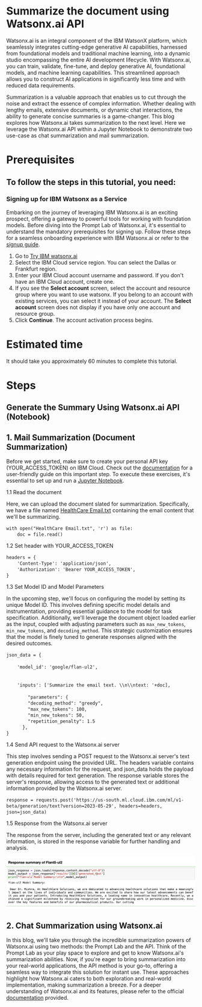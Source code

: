 # Summarize the document using Watsonx.ai API

Watsonx.ai is an integral component of the IBM WatsonX platform, which seamlessly integrates cutting-edge generative AI capabilities, harnessed from foundational models and traditional machine learning, into a dynamic studio encompassing the entire AI development lifecycle. With Watsonx.ai, you can train, validate, fine-tune, and deploy generative AI, foundational models, and machine learning capabilities. This streamlined approach allows you to construct AI applications in significantly less time and with reduced data requirements.

Summarization is a valuable approach that enables us to cut through the noise and extract the essence of complex information. Whether dealing with lengthy emails, extensive documents, or dynamic chat interactions, the ability to generate concise summaries is a game-changer. This blog explores how Watsonx.ai takes summarization to the next level. Here we leverage the Watsonx.ai API within a Jupyter Notebook to demonstrate two use-case as chat summarization and mail summarization.

# Prerequisites

## To follow the steps in this tutorial, you need:

### Signing up for IBM Watsonx as a Service

Embarking on the journey of leveraging IBM Watsonx.ai is an exciting prospect, offering a gateway to powerful tools for working with foundation models. Before diving into the Prompt Lab of Watsonx.ai, it's essential to understand the mandatory prerequisites for signing up. Follow these steps for a seamless onboarding experience with IBM Watsonx.ai or refer to the [signup guide](https://dataplatform.cloud.ibm.com/docs/content/wsj/getting-started/signup-wx.html?context=wx&audience=wdp#personal).

1. Go to [Try IBM watsonx.ai](https://eu-de.dataplatform.cloud.ibm.com/registration/stepone?context=wx&apps=data_science_experience,watson_data_platform,cos&uucid=0b526de8c1c419db&utm_content=WXAWW?context=wx&audience=wdp&preselect_region=true)
2. Select the IBM Cloud service region. You can select the Dallas or Frankfurt region.
3. Enter your IBM Cloud account username and password. If you don't have an IBM Cloud account, create one.
4. If you see the <b>Select account</b> screen, select the account and resource group where you want to use watsonx. If you belong to an account with existing services, you can select it instead of your account. The <b>Select account</b> screen does not display if you have only one account and resource group.
5. Click <b>Continue</b>. The account activation process begins.


# Estimated time

It should take you approximately 60 minutes to complete this tutorial.


# Steps

## Generate the Summary Using Watsonx.ai API (Notebook)

## 1. Mail Summarization (Document Summarization)


Before we get started, make sure to create your personal API key (YOUR_ACCESS_TOKEN) on IBM Cloud. Check out the [documentation](https://cloud.ibm.com/docs/account?topic=account-userapikey&interface=ui) for a user-friendly guide on this important step. To execute these exercises, it's essential to set up and run a [Jupyter Notebook](https://github.com/sahil11129/Projects/blob/main/WatsonX/Summarisation%20%20Using%20WatsonX.ai.ipynb).


1.1 Read the document

Here, we can upload the document slated for summarization. Specifically, we have a file named [HealthCare Email.txt](https://github.com/sahil11129/Projects/blob/main/WatsonX/HealthCare%20Email.txt) containing the email content that we'll be summarizing. 


```
with open("HealthCare Email.txt", 'r') as file:
    doc = file.read()
```

1.2 Set header with YOUR_ACCESS_TOKEN

```
headers = {
    'Content-Type': 'application/json',
    'Authorization': 'Bearer YOUR_ACCESS_TOKEN',
}
```

1.3 Set Model ID and Model Parameters 

In the upcoming step, we'll focus on configuring the model by setting its unique Model ID. This involves defining specific model details and instrumentation, providing essential guidance to the model for task specification. Additionally, we'll leverage the document object loaded earlier as the input, coupled with adjusting parameters such as `max_new_tokens`, `min_new_tokens`, and `decoding_method`. This strategic customization ensures that the model is finely tuned to generate responses aligned with the desired outcomes.

```
json_data = {

    'model_id': 'google/flan-ul2',


    'inputs': ['Summarize the email text. \\n\\ntext: '+doc],

        "parameters": {
        "decoding_method": "greedy",
        "max_new_tokens": 100,
        "min_new_tokens": 50,
        "repetition_penalty": 1.5
      },
}
```
1.4 Send API request to the Watsonx.ai server 

This step involves sending a POST request to the Watsonx.ai server's text generation endpoint using the provided URL. The headers variable contains any necessary information for the request, and json_data holds the payload with details required for text generation. The response variable stores the server's response, allowing access to the generated text or additional information provided by the Watsonx.ai server.

```
response = requests.post('https://us-south.ml.cloud.ibm.com/ml/v1-beta/generation/text?version=2023-05-29', headers=headers, json=json_data)
```

1.5 Response from the Watsonx.ai server

The response from the server, including the generated text or any relevant information, is stored in the response variable for further handling and analysis.


![Response](img/result.png)


## 2. Chat Summarization using Watsonx.ai




In this blog, we'll take you through the incredible summarization powers of Watsonx.ai using two  methods: the Prompt Lab and the API. Think of the Prompt Lab as your play space to explore and get to know Watsonx.ai's summarization abilities. Now, if you're eager to bring summarization into your real-world applications, the API method is your go-to, offering a seamless way to integrate this solution for instant use. These approaches highlight how Watsonx.ai caters to both exploration and real-world implementation, making summarization a breeze. For a deeper understanding of Watsonx.ai and its features, please refer to the official [documentation](https://dataplatform.cloud.ibm.com/docs/content/wsj/getting-started/overview-wx.html?context=wx&audience=wdp) provided. 




